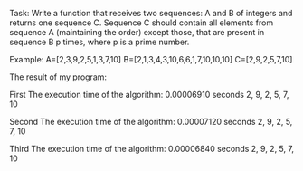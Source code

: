 Task:
Write a function that receives two sequences: A and B of integers and returns one sequence C. Sequence C should contain all elements from sequence A (maintaining the order) except those, that are present in sequence B p times, where p is a prime number.

Example:
A=[2,3,9,2,5,1,3,7,10]
B=[2,1,3,4,3,10,6,6,1,7,10,10,10]
C=[2,9,2,5,7,10]


The result of my program:

First
  The execution time of the algorithm: 0.00006910 seconds 
  2, 9, 2, 5, 7, 10
  
 Second
  The execution time of the algorithm: 0.00007120 seconds 
  2, 9, 2, 5, 7, 10
  
 Third
   The execution time of the algorithm: 0.00006840 seconds 
   2, 9, 2, 5, 7, 10
 
